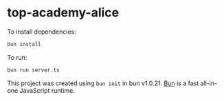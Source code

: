 # top-academy-alice

To install dependencies:

```bash
bun install
```

To run:

```bash
bun run server.ts
```

This project was created using `bun init` in bun v1.0.21. [Bun](https://bun.sh) is a fast all-in-one JavaScript runtime.

